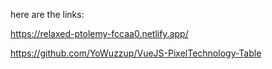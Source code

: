 here are the links:

https://relaxed-ptolemy-fccaa0.netlify.app/

https://github.com/YoWuzzup/VueJS-PixelTechnology-Table

